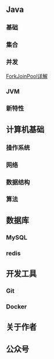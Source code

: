 ## Java

### 基础

### 集合

### 并发
[ForkJoinPool详解](docs/java/concurrent/ForkJoinPool源码解析/ForkJoinPool源码详解.md)

### JVM

### 新特性

## 计算机基础

### 操作系统

### 网络

### 数据结构

### 算法

## 数据库

### MySQL

### redis

## 开发工具

### Git

### Docker

## 关于作者

## 公众号

